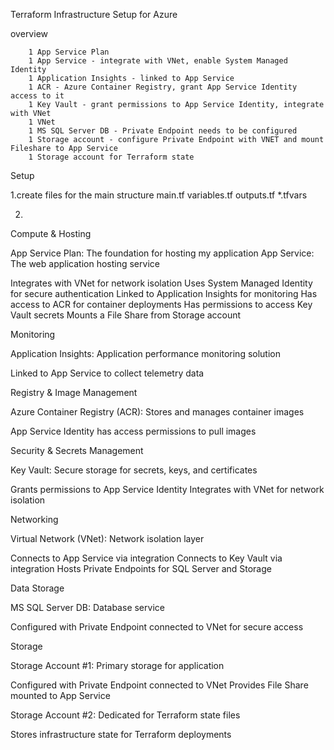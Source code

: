 Terraform Infrastructure Setup for Azure

overview

        1 App Service Plan
        1 App Service - integrate with VNet, enable System Managed Identity
        1 Application Insights - linked to App Service
        1 ACR - Azure Container Registry, grant App Service Identity access to it
        1 Key Vault - grant permissions to App Service Identity, integrate with VNet
        1 VNet
        1 MS SQL Server DB - Private Endpoint needs to be configured
        1 Storage account - configure Private Endpoint with VNET and mount Fileshare to App Service
        1 Storage account for Terraform state


Setup

1.create files for the main structure
    main.tf
    variables.tf
    outputs.tf
    *.tfvars

2.
Compute & Hosting

App Service Plan: The foundation for hosting my application
App Service: The web application hosting service

Integrates with VNet for network isolation
Uses System Managed Identity for secure authentication
Linked to Application Insights for monitoring
Has access to ACR for container deployments
Has permissions to access Key Vault secrets
Mounts a File Share from Storage account



Monitoring

Application Insights: Application performance monitoring solution

Linked to App Service to collect telemetry data



Registry & Image Management

Azure Container Registry (ACR): Stores and manages container images

App Service Identity has access permissions to pull images



Security & Secrets Management

Key Vault: Secure storage for secrets, keys, and certificates

Grants permissions to App Service Identity
Integrates with VNet for network isolation



Networking

Virtual Network (VNet): Network isolation layer

Connects to App Service via integration
Connects to Key Vault via integration
Hosts Private Endpoints for SQL Server and Storage



Data Storage

MS SQL Server DB: Database service

Configured with Private Endpoint connected to VNet for secure access



Storage

Storage Account #1: Primary storage for application

Configured with Private Endpoint connected to VNet
Provides File Share mounted to App Service


Storage Account #2: Dedicated for Terraform state files

Stores infrastructure state for Terraform deployments

